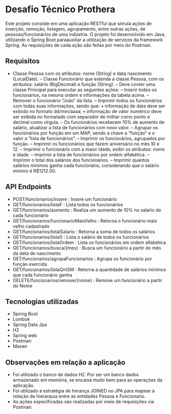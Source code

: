 # Desafio Técnico Prothera
Este projeto consiste em uma aplicação RESTful que simula ações de inserção, remoção, listagem, agrupamento, 
entre outras ações, de pessoas/funcionários de uma indústria. O projeto foi desenvolvido em Java, utilizando o 
Spring Boot paraauxiliar a utilização de serviços da framework Spring. As requisições de cada ação são feitas 
por meio do Postman. 
## Requisitos
- Classe Pessoa com os atributos: nome (String) e data nascimento (LocalDate).
– Classe Funcionário que estenda a classe Pessoa, com os atributos: salário (BigDecimal) e função (String).
– Deve conter uma classe Principal para executar as seguintes ações:
– Inserir todos os funcionários, na mesma ordem e informações da tabela acima.
– Remover o funcionário “João” da lista.
– Imprimir todos os funcionários com todas suas informações, sendo que:
• informação de data deve ser exibido no formato dd/mm/aaaa;
• informação de valor numérico deve ser exibida no formatado com separador de milhar como ponto e decimal como vírgula.
– Os funcionários receberam 10% de aumento de salário, atualizar a lista de funcionários com novo valor.
– Agrupar os funcionários por função em um MAP, sendo a chave a “função” e o valor a “lista de funcionários”.
– Imprimir os funcionários, agrupados por função.
– Imprimir os funcionários que fazem aniversário no mês 10 e 12.
– Imprimir o funcionário com a maior idade, exibir os atributos: nome e idade.
– Imprimir a lista de funcionários por ordem alfabética.
– Imprimir o total dos salários dos funcionários.
– Imprimir quantos salários mínimos ganha cada funcionário, considerando que o salário mínimo é R$1212.00.

## API Endpoints
- POST/funcionarios/insere : Insere um funcionário
- GET/funcionarios/listaF : Lista todos os funcionários
- GET/funcionarios/aumento : Realiza um aumento de 10% no salaŕio de cada funcionário
- GET/funcionarios/funcionarioMaisVelho : Retorna o funcionário mais velho cadastrado
- GET/funcionarios/totalSalario : Retorna a soma de todos os salários
- GET/funcionarios/listaS : Lista o salário de todos os funcionários
- GET/funcionarios/listaOrdem : Lista os funcionários em ordem alfabética
- GET/funcionarios/busca/{mes} : Busca um funcionário a partir do mês da data de nascimento
- GET/funcionarios/agrupaFuncionarios : Agrupa os funcionário por função exercida
- GET/funcionarios/listaQntSM : Retorna a quantidade de salários mínimos que cada funcionário ganha
- DELETE/funcionarios/remove/{nome} : Remove um funcionário a partir do Nome
  
## Tecnologias utilizadas
- Spring Boot
- Lombok
- Spring Data Jpa
- H2
- Spring web
- Postman
- Maven

## Observações em relação a aplicação
- Foi utilizado o banco de dados H2. Por ser um banco dados armazenado em memória, se encaixa muito bem para as operações
  da aplicação.
- Foi utilizado a estratégia de herança JOINED no JPA para mapear a relação de hierarquia entre as entidades Pessoa e Funcionario.
- As ações específicadas são realizadas por meio de requisições via Postman.
  
